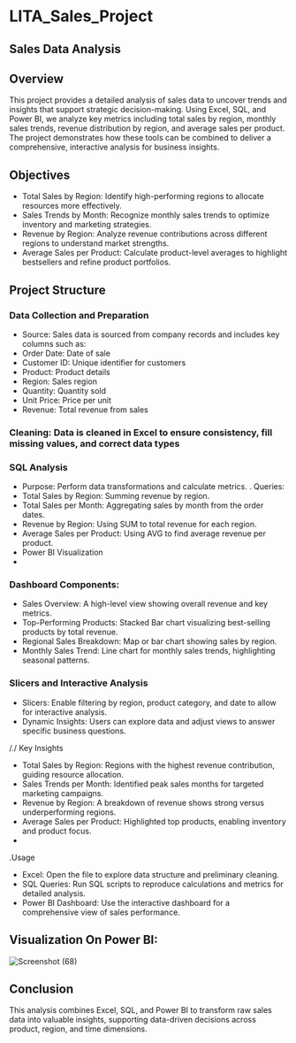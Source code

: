 # LITA_Sales_Project

## Sales Data Analysis

## Overview
This project provides a detailed analysis of sales data to uncover trends and insights that support strategic decision-making. 
Using Excel, SQL, and Power BI, we analyze key metrics including total sales by region, monthly sales trends, revenue distribution by region, 
and average sales per product. The project demonstrates how these tools can be combined to deliver a comprehensive, interactive analysis for business insights.

## Objectives
- Total Sales by Region: Identify high-performing regions to allocate resources more effectively.
- Sales Trends by Month: Recognize monthly sales trends to optimize inventory and marketing strategies.
- Revenue by Region: Analyze revenue contributions across different regions to understand market strengths.
- Average Sales per Product: Calculate product-level averages to highlight bestsellers and refine product portfolios.

## Project Structure
### Data Collection and Preparation
- Source: Sales data is sourced from company records and includes key columns such as:
- Order Date: Date of sale
- Customer ID: Unique identifier for customers
- Product: Product details
- Region: Sales region
- Quantity: Quantity sold
- Unit Price: Price per unit
- Revenue: Total revenue from sales

### Cleaning: Data is cleaned in Excel to ensure consistency, fill missing values, and correct data types
   
### SQL Analysis
- Purpose: Perform data transformations and calculate metrics.
. Queries:
- Total Sales by Region: Summing revenue by region.
- Total Sales per Month: Aggregating sales by month from the order dates.
- Revenue by Region: Using SUM to total revenue for each region.
- Average Sales per Product: Using AVG to find average revenue per product.
-  Power BI Visualization
-  
### Dashboard Components:
- Sales Overview: A high-level view showing overall revenue and key metrics.
- Top-Performing Products: Stacked Bar chart visualizing best-selling products by total revenue.
- Regional Sales Breakdown: Map or bar chart showing sales by region.
- Monthly Sales Trend: Line chart for monthly sales trends, highlighting seasonal patterns.

### Slicers and Interactive Analysis
- Slicers: Enable filtering by region, product category, and date to allow for interactive analysis.
- Dynamic Insights: Users can explore data and adjust views to answer specific business questions.
  
/./ Key Insights
- Total Sales by Region: Regions with the highest revenue contribution, guiding resource allocation.
- Sales Trends per Month: Identified peak sales months for targeted marketing campaigns.
- Revenue by Region: A breakdown of revenue shows strong versus underperforming regions.
- Average Sales per Product: Highlighted top products, enabling inventory and product focus.
- 
.Usage
- Excel: Open the file to explore data structure and preliminary cleaning.
- SQL Queries: Run SQL scripts to reproduce calculations and metrics for detailed analysis.
- Power BI Dashboard: Use the interactive dashboard for a comprehensive view of sales performance.

## Visualization On Power BI:
![Screenshot (68)](https://github.com/user-attachments/assets/005f8469-7485-4e0d-b3b5-0acc79ed2f02)


## Conclusion
This analysis combines Excel, SQL, and Power BI to transform raw sales data into valuable insights,
supporting data-driven decisions across product, region, and time dimensions.

